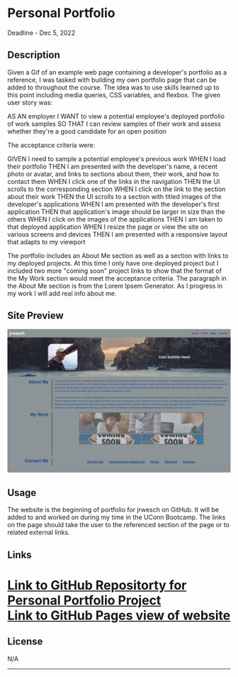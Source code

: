 # Personal Portfolio

Deadline - Dec 5, 2022

## Description

Given a Gif of an example web page containing a developer's portfolio as a reference, I was tasked with building my own portfolio page that can be added to throughout the course. The idea was to use skills learned up to this point including media queries, CSS variables, and flexbox. The given user story was: 

AS AN employer
I WANT to view a potential employee's deployed portfolio of work samples
SO THAT I can review samples of their work and assess whether they're a good candidate for an open position

The acceptance criteria were:

GIVEN I need to sample a potential employee's previous work
WHEN I load their portfolio
THEN I am presented with the developer's name, a recent photo or avatar, and links to sections about them, their work, and how to contact them
WHEN I click one of the links in the navigation
THEN the UI scrolls to the corresponding section
WHEN I click on the link to the section about their work
THEN the UI scrolls to a section with titled images of the developer's applications
WHEN I am presented with the developer's first application
THEN that application's image should be larger in size than the others
WHEN I click on the images of the applications
THEN I am taken to that deployed application
WHEN I resize the page or view the site on various screens and devices
THEN I am presented with a responsive layout that adapts to my viewport

The portfolio includes an About Me section as well as a section with links to my deployed projects. At this time I only have one deployed project but I included two more "coming soon" project links to show that the format of the My Work section would meet the acceptance criteria. The paragraph in the About Me section is from the Lorem Ipsem Generator. As I progress in my work I will add real info about me. 


## Site Preview

![Screenshot of jrwesch personal portfolio deployed on GitHub Pages](./assets/images/portfolio-screenshot.png)


## Usage

The website is the beginning of portfolio for jrwesch on GitHub. It will be added to and worked on during my time in the UConn Bootcamp. The links on the page should take the user to the referenced section of the page or to related external links.

## Links


[Link to GitHub Repositorty for Personal Portfolio Project](https://github.com/jrwesch/personal-portfolio) <br> 
[Link to GitHub Pages view of website](https://jrwesch.github.io/personal-portfolio/)
=======


## License

N/A

---

